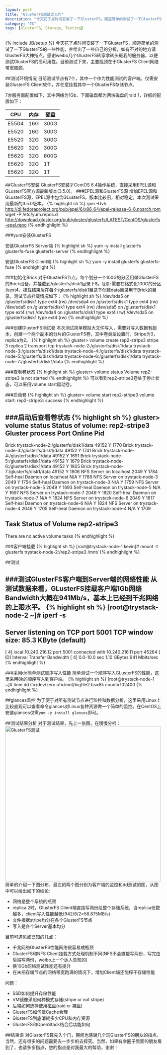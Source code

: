 ```yaml
---
layout: post
title: "GlusterFS测试之入门"
description: "今天花了点时间安装了一下GlusterFS，顺道简单的测试了一下GlusterFS的一些性能，并给出了一些自己的分析，如有不对的地方请GlusterFS大神指点。感谢weibo几个GlusterFS砖家拿砖头砸我的服务器，以便测试GlusterFS的高可用性。"
category: "TC"
tags: [GlusterFS, Storage, Testing]
---
```

{% include JB/setup %}
今天花了点时间安装了一下GlusterFS，顺道简单的测试了一下GlusterFS的一些性能，并给出了一些自己的分析，如有不对的地方请GlusterFS大神指点。感谢weibo几个GlusterFS砖家拿砖头砸我的服务器，以便测试GlusterFS的高可用性。目前测试下来，主要瓶颈在于GlusterFS Client网络带宽瓶颈。

##测试环境情况
目前测试节点有7个，其中一个作为性能测试的客户端。仅需安装GlusterFS Client软件，并任意挂载其中一个GlusterFS存储节点。

7台服务器配置如下，其中网络为1Gb、下面磁盘都为两块磁盘的raid 1，详细的配置如下：

|CPU  | 内存 | 硬盘 |
|-----|------|------|
|E5504|16G   |300G  |
|E5520|16G   |300G  |
|E5520|32G   |300G  |
|E5620|32G   |300G  |
|E5620|32G   |600G  |
|E5620|32G   |1T    |
|E5620|32G   |1T    |

##GlusterFS安装
GlusterFS安装才CentOS 6.4操作系统，直接采用EPEL源和GLusterFS官方源最新版本(3.5.0)。
###EPEL源和GlusterFS源
增加EPEL源和GLusterFS源，EPEL源中包含GLusterFS，版本比较旧，相对稳定，本次测试采用最新的3.5.0版本。
{% highlight sh %}
rpm -Uvh http://dl.fedoraproject.org/pub/epel/6/x86_64/epel-release-6-8.noarch.rpm
wget -P /etc/yum.repos.d http://download.gluster.org/pub/gluster/glusterfs/LATEST/CentOS/glusterfs-epel.repo
{% endhighlight %}

###yum安装GlusterFS

安装GlusterFS Server端
{% highlight sh %}
yum -y install glusterfs glusterfs-fuse glusterfs-server
{% endhighlight %}

安装GlusterFS Client端
{% highlight sh %}
yum -y install glusterfs glusterfs-fuse
{% endhighlight %}

###初始化Brick
对于GlusterFS节点，每个划分一个100G的分区用做GlusterFS的Brick设备，并挂载到/glusterfs/disk1目录下$。`注意:`需要在格式化100G的分区为ext4，挂载结束后在每个/glusterfs/disk1目录下创建data目录用于Brick的目录。测试节点挂载情况如下：
{% highlight sh %}
/dev/sda5 on /glusterfs/disk1 type ext4 (rw)
/dev/sda4 on /glusterfs/disk1 type ext4 (rw)
/dev/sda5 on /glusterfs/disk1 type ext4 (rw)
/dev/sda5 on /glusterfs/disk1 type ext4 (rw)
/dev/sda4 on /glusterfs/disk1 type ext4 (rw)
/dev/sda5 on /glusterfs/disk1 type ext4 (rw)
{% endhighlight %}



###创建GlusterFS测试卷
本次测试简单模拟大文件写入，需要对写入数据有副本，创建一个两个副本的分片的GlusterFS卷，其中卷类型设置时，Stripe为3，replica为2。
{% highlight sh %}
gluster> volume create rep2-stripe3 stripe 3 replica 2 transport tcp  trystack-node-2:/glusterfs/disk1/data trystack-node-3:/glusterfs/disk1/data trystack-node-4:/glusterfs/disk1/data trystack-node-5:/glusterfs/disk1/data trystack-node-6:/glusterfs/disk1/data trystack-node-7:/glusterfs/disk1/data
{% endhighlight %}
	
	
###查看卷状态
{% highlight sh %}
gluster> volume status
Volume rep2-stripe3 is not started
{% endhighlight %}
可以看到rep2-stripe3卷处于停止状态，可以采用volume start启动卷。

###启动卷
{% highlight sh %}
gluster> volume start rep2-stripe3
volume start: rep2-stripe3: success
{% endhighlight %}

###启动后查看卷状态
{% highlight sh %}
gluster> volume status
Status of volume: rep2-stripe3
Gluster process						Port	Online	Pid
------------------------------------------------------------------------------
Brick trystack-node-2:/glusterfs/disk1/data		49152	Y	1770
Brick trystack-node-3:/glusterfs/disk1/data		49152	Y	1741
Brick trystack-node-4:/glusterfs/disk1/data		49152	Y	1691
Brick trystack-node-5:/glusterfs/disk1/data		49152	Y	1679
Brick trystack-node-6:/glusterfs/disk1/data		49152	Y	1805
Brick trystack-node-7:/glusterfs/disk1/data		49152	Y	1806
NFS Server on localhost					2049	Y	1784
Self-heal Daemon on localhost				N/A	Y	1788
NFS Server on trystack-node-3				2049	Y	1754
Self-heal Daemon on trystack-node-3			N/A	Y	1759
NFS Server on trystack-node-5				2049	Y	1693
Self-heal Daemon on trystack-node-5			N/A	Y	1697
NFS Server on trystack-node-7				2049	Y	1820
Self-heal Daemon on trystack-node-7			N/A	Y	1824
NFS Server on trystack-node-6				2049	Y	1817
Self-heal Daemon on trystack-node-6			N/A	Y	1824
NFS Server on trystack-node-4				2049	Y	1705
Self-heal Daemon on trystack-node-4			N/A	Y	1709

Task Status of Volume rep2-stripe3
------------------------------------------------------------------------------
There are no active volume tasks
{% endhighlight %}


###客户端挂载
{% highlight sh %}
[root@trystack-node-1 kevin]# mount -t glusterfs trystack-node-2:/rep2-stripe3 /mnt/
{% endhighlight %}


##测试

###测试GlusterFS客户端到Server端的网络性能
从测试数据来看，GLusterFS挂载客户端1Gb网络Bandwidth大概在941Mb/s，基本上已经到千兆网络的上限水平。
{% highlight sh %}
[root@trystack-node-2 ~]# iperf -s
------------------------------------------------------------
Server listening on TCP port 5001
TCP window size: 85.3 KByte (default)
------------------------------------------------------------
[  4] local 10.240.216.12 port 5001 connected with 10.240.216.11 port 45264
[ ID] Interval       Transfer     Bandwidth
[  4]  0.0-10.0 sec  1.10 GBytes   941 Mbits/sec
{% endhighlight %}

###采用dd简单测试顺序写入性能
简单测试一个顺序写入GLusterFS的性能，这里采用8k的顺序写入到客户端。
{% highlight sh %}
[root@trystack-node-1 ~]# time dd if=/dev/zero of=/mnt/bigfile2 bs=8k count=102400
{% endhighlight %}

##glances监控
为了便于对所有测试节点进行监控和数据分析，这里采用Linux上比较直观可以查看命令glances对Linux各种资源做一个简单的监控。在CentOS上安装glances仅需`yum -y install glances`即可。

##测试结果分析
对于测试结果，先上一张图，在慢慢分析：
<img src="../../../../../assets/image/glusterfs_test1.png" title="GlusterFS测试" width="500" >
简单的介绍一下图分布，最左的两个图分别为客户端的监控和dd测试的图，从图中可以给出如下的结论:

* 网络是整个系统的瓶颈
* replica 2时，GlusterFS Client端直接写两份给整个存储系统，当replica份数越多，client写入性能越低(942/8/2=58.875MB/s)
* 文件根据stripe均分在各个GlusterFS节点
* 写入是各个Server基本均分

目前可遇见或已知的几点：

* 千兆网络GlusterFS性能网络很容易成瓶颈
* GlusterFS和NFS Client挂载方式处理机制不同(NFS不会直接写两份，写完由后端写两份，weibo上一个达人告知的)
* 换10Gb网络测试性能还有提升
* 在未把存储节点的网络带宽跑满的情况下，增加Client端还能榨干存储性能

问题：

* SSD如何提升存储性能
* VM镜像采用何种模式存储(stripe or not stripe)
* 后端如何选择使用磁盘(raid or 裸盘)
* GlusterFS如何做Cache合理
* GlusterFS到底消耗多少CPU和内存资源
* GlusterFS和OpenStack结合后功能如何

##结束语
对GlusterFS算先入个门，期间也感谢几个玩GlusterFS的朋友的指点。当然，还有很多的问题需要去一步步的去探究。当然，如果有幸圈子里面的朋友看到了，也请多多指点，您的指点是对我最大的帮助，谢谢！
